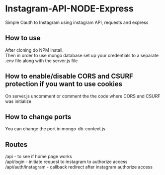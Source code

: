 # Instagram-API-NODE-Express
Simple Oauth to Instagram using instagram API, requests and express

## How to use
After cloning do NPM install. <br>
Then in order to use mongo database set up your credentials to a separate .env file along with the server.js file

## How to enable/disable CORS and CSURF protection if you want to use cookies
On server.js uncomment or comment the the code where CORS and CSURF was initialize

## How to change ports
You can change the port in mongo-db-context.js

## Routes
/api - to see if home page works <br>
/api/login - initiate request to instagram to authorize access <br>
/api/auth/instagram - callback redirect after instagram authorize access <br>
